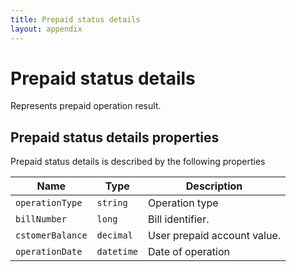 ```yaml
---
title: Prepaid status details
layout: appendix
---
```


# Prepaid status details

Represents prepaid operation result.


## Prepaid status details properties

Prepaid status details is described by the following properties


Name             | Type      | Description
-----|-----------|----------------------
`operationType`  |`string`   | Operation type
`billNumber`	 |`long`     | Bill identifier.
`cstomerBalance` |`decimal`  | User prepaid account value.
`operationDate`  |`datetime` | Date of operation



